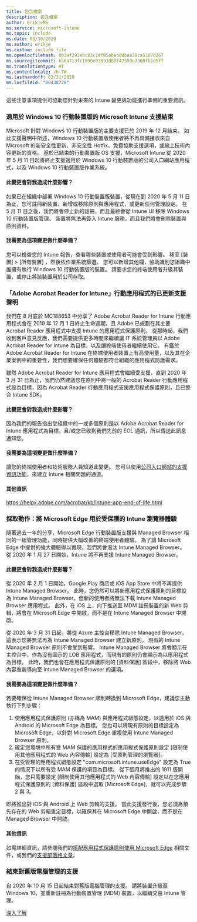 ```yaml
---
title: 包含檔案
description: 包含檔案
author: ErikjeMS
ms.service: microsoft-intune
ms.topic: include
ms.date: 03/30/2020
ms.author: erikje
ms.custom: include file
ms.openlocfilehash: 0b3af293ebc83c14f85abeb0dbaa38ca5187b267
ms.sourcegitcommit: 6a6a713fc1090e03893d80f4259dc7300fb1d5ff
ms.translationtype: HT
ms.contentlocale: zh-TW
ms.lasthandoff: 03/31/2020
ms.locfileid: "80438728"
---
```

這些注意事項提供可協助您針對未來的 Intune 變更與功能進行準備的重要資訊。

### <a name="microsoft-intune-support-for-windows-10-mobile-ending--3544938--"></a>適用於 Windows 10 行動裝置版的 Microsoft Intune 支援結束<!--3544938-->
Microsoft 針對 Windows 10 行動裝置版的主要支援已於 2019 年 12 月結束。 如此支援聲明中所述，Windows 10 行動裝置版使用者將不再具備接收來自 Microsoft 的新安全性更新、非安全性 Hotfix、免費協助支援選項，或線上技術內容更新的資格。 基於已結束的行動裝置版 OS 支援，Microsoft Intune 從 2020 年 5 月 11 日起將終止支援適用於 Windows 10 行動裝置版的公司入口網站應用程式，以及 Windows 10 行動裝置版作業系統。

#### <a name="how-does-this-affect-me"></a>此變更會對我造成什麼影響？
如果已在組織中部署 Windows 10 行動裝置版裝置，從現在到 2020 年 5 月 11 日為止，您可註冊新裝置、新增或移除原則與應用程式，或更新任何管理設定。 在 5 月 11 日之後，我們將會停止新的註冊，而且最終會從 Intune UI 移除 Windows 10 行動裝置版管理。 裝置將無法再簽入 Intune 服務，而且我們將會刪除裝置與原則資料。  

#### <a name="what-do-i-need-to-do-to-prepare-for-this-change"></a>我需要為這項變更做什麼準備？
您可以檢查您的 Intune 報告，查看哪些裝置或使用者可能會受到影響。 移至 [裝置]   > [所有裝置]  ，然後依作業系統篩選。 您可以新增其他欄，協助識別您組織中誰擁有執行 Windows 10 行動裝置版的裝置。 請要求您的終端使用者升級其裝置，或停止將該裝置用於公司存取。


### <a name="updated-support-statement-for-adobe-acrobat-reader-for-intune-mobile-app--5746776--"></a>「Adobe Acrobat Reader for Intune」行動應用程式的已更新支援聲明<!--5746776-->
我們在 8 月底於 MC188653 中分享了 Adobe Acrobat Reader for Intune 行動應用程式會在 2019 年 12 月 1 日終止生命週期，且 Adobe 已規劃在其主要 Acrobat Reader 應用程式中支援 Intune 的應用程式保護原則。 從那時起，我們收到客戶意見反應，我們需要提供更多時間來繼續讓 IT 系統管理員以 Adobe Acrobat Reader for Intune 為目標，以及讓終端使用者繼續使用它。 有鑑於 Adobe Acrobat Reader for Intune 在終端使用者裝置上有高使用量，以及其在企業案例中的重要性，我們想要確保任何體驗都符合組織的應用程式防護需求。 

雖然 Adobe Acrobat Reader for Intune 應用程式會繼續受支援，直到 2020 年 3 月 31 日為止，我們仍然建議您在原則中將一般的 Acrobat Reader 行動應用程式設為目標，因為 Acrobat Reader 行動應用程式支援應用程式保護原則，且已整合 Intune SDK。 

#### <a name="how-does-this-affect-me"></a>此變更會對我造成什麼影響？
因為我們的報告指出您組織中的一或多個原則是以 Adobe Acrobat Reader for Intune 應用程式為目標，且/或您已收到我們先前的 EOL 通訊，所以傳送此訊息通知您。 

#### <a name="what-do-i-need-to-do-to-prepare-for-this-change"></a>我需要為這項變更做什麼準備？
讓您的終端使用者和技術服務人員知道此變更。 您可以使用[公司入口網站的支援資訊功能](../apps/company-portal-app.md#support-information)，來建立 Intune 相關問題的通道。

#### <a name="additional-information"></a>其他資訊
https://helpx.adobe.com/acrobat/kb/intune-app-end-of-life.html

### <a name="take-action-use-microsoft-edge-for-your-protected-intune-browser-experience--5728447--"></a>採取動作：將 Microsoft Edge 用於受保護的 Intune 瀏覽器體驗<!--5728447-->
隨著過去一年的分享，Microsoft Edge 行動裝置版支援與 Managed Browser 相同的一組管理功能，同時提供大幅改善的終端使用者體驗。 為了讓 Microsoft Edge 中提供的強大體驗得以實現，我們將會淘汰 Intune Managed Browser。 從 2020 年 1 月 27 日開始，Intune 將不再支援 Intune Managed Browser。  

#### <a name="how-does-this-affect-me"></a>此變更會對我造成什麼影響？ 
從 2020 年 2 月 1 日開始，Google Play 商店或 iOS App Store 中將不再提供 Intune Managed Browser。 此時，您仍然可以將新應用程式保護原則的目標設為 Intune Managed Browser，但新的使用者將無法下載 Intune Managed Browser 應用程式。 此外，在 iOS 上，向下推送至 MDM 註冊裝置的新 Web 剪輯，將會在 Microsoft Edge 中開啟，而不是在 Intune Managed Browser 中開啟。  

從 2020 年 3 月 31 日起，將從 Azure 主控台移除 Intune Managed Browser。 這表示您將無法再為 Intune Managed Browser 建立新原則。 現有的 Intune Managed Browser 原則不會受到影響。 Intune Managed Browser 將會顯示在主控台中，作為沒有圖示的 LOB 應用程式，而現有的原則仍會顯示為以應用程式為目標。 此時，我們也會在應用程式保護原則的 [資料保護] 區段中，移除將 Web 內容重新導向至 Intune Managed Browser 的選項。  

#### <a name="what-do-i-need-to-do-to-prepare-for-this-change"></a>我需要為這項變更做什麼準備？ 
若要確保從 Intune Managed Browser 順利轉換到 Microsoft Edge，建議您主動執行下列步驟： 

1. 使用應用程式保護原則 (亦稱為 MAM) 與應用程式組態設定，以適用於 iOS 與 Android 的 Microsoft Edge 為目標。 您也可以將現有原則的目標設定為 Microsoft Edge，以針對 Microsoft Edge 重複使用 Intune Managed Browser 原則。  
2. 確定您環境中所有受 MAM 保護的應用程式的應用程式保護原則設定 [限制使用其他應用程式的 Web 內容傳輸] 設定為 [受原則管理的瀏覽器]。 
3. 在受管理的應用程式組態設定 "com.microsoft.intune.useEdge" 設定為 True 的情況下以所有受 MAM 保護的項目為目標。 從下個月將推出的 1911 版開始，您只需要設定 [限制使用其他應用程式的 Web 內容傳輸] 設定以在您應用程式保護原則的 [資料保護] 區段中選取 [Microsoft Edge]，就可以完成步驟 2 與 3。 

即將推出對 iOS 與 Android 上 Web 剪輯的支援。 當此支援發行後，您必須為預先存在的 Web 剪輯重定目標，以確保其在 Microsoft Edge 中開啟，而不是在 Managed Browser 中開啟。 

#### <a name="additional-information"></a>其他資訊
如需詳細資訊，請參閱我們的[搭配應用程式保護原則使用 Microsoft Edge](../apps/manage-microsoft-edge.md) 相關文件，或我們的[支援部落格文章](https://techcommunity.microsoft.com/t5/Intune-Customer-Success/Use-Microsoft-Edge-for-your-Protected-Intune-Browser-Experience/ba-p/1004269)。

### <a name="end-of-support-for-legacy-pc-management"></a>結束對舊版電腦管理的支援

自 2020 年 10 月 15 日起結束對舊版電腦管理的支援。 請將裝置升級至 Windows 10，並重新註冊為行動裝置管理 (MDM) 裝置，以繼續交由 Intune 管理。

[深入了解](https://go.microsoft.com/fwlink/?linkid=2107122)


